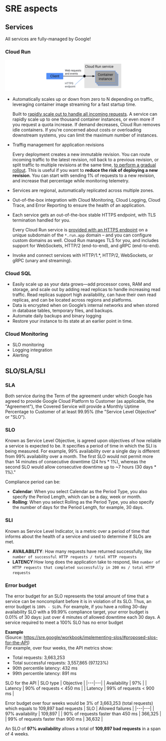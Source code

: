 
# SRE aspects

## Services
All services are fully-managed by Google!

### Cloud Run
![](img/cloud-run-service.svg)
- Automatically scales up or down from zero to N depending on traffic, leveraging container image streaming for a fast startup time.

    Built to [rapidly scale out to handle all incoming requests](https://cloud.google.com/run/docs/about-instance-autoscaling). A service can rapidly scale up to one thousand container instances, or even more if you request a quota increase. If demand decreases, Cloud Run removes idle containers. If you're concerned about costs or overloading downstream systems, you can limit the maximum number of instances.
- Traffig management for application revisions

    Every deployment creates a new immutable revision. You can route incoming traffic to the latest revision, roll back to a previous revision, or split traffic to multiple revisions at the same time, [to perform a gradual rollout](https://cloud.google.com/run/docs/rollouts-rollbacks-traffic-migration). This is useful if you want to **reduce the risk of deploying a new revision**. You can start with sending 1% of requests to a new revision, and increase that percentage while monitoring telemetry.
- Services are regional, automatically replicated across multiple zones.
- Out-of-the-box integration with Cloud Monitoring, Cloud Logging, Cloud Trace, and Error Reporting to ensure the health of an application.
- Each service gets an out-of-the-box stable HTTPS endpoint, with TLS termination handled for you.

    Every Cloud Run service is [provided with an HTTPS endpoint](https://cloud.google.com/run/docs/triggering/https-request) on a unique subdomain of the `*.run.app` domain – and you can configure custom domains as well. Cloud Run manages TLS for you, and includes support for WebSockets, HTTP/2 (end-to-end), and gRPC (end-to-end).
- Invoke and connect services with HTTP/1.*, HTTP/2, WebSockets, or gRPC (unary and streaming).

### Cloud SQL
- Easily scale up as your data grows—add processor cores, RAM and storage, and scale out by adding read replicas to handle increasing read traffic. Read replicas support high availability, can have their own read replicas, and can be located across regions and platforms.
- Data is encrypted when on Google’s internal networks and when stored in database tables, temporary files, and backups.
- Automate daily backups and binary logging
- Restore your instance to its state at an earlier point in time.

### Cloud Monitoring
- SLO monitoring
- Logging integration
- Alerting

## SLO/SLA/SLI

### SLA
Both service during the Term of the agreement under which Google has agreed to provide Google Cloud Platform to Customer (as applicable, the "Agreement"), the Covered Service will provide a Monthly Uptime Percentage to Customer of at least 99.95% (the "Service Level Objective" or "SLO"). 

### SLO
Known as Service Level Objective, is agreed upon objectives of how reliable a service is expected to be. It specifies a period of time in which the SLI is being measured. For example, 99% availability over a single day is different from 99% availability over a month. The first SLO would not permit more than 14 minutes of consecutive downtime (24 hrs * 1%), whereas the second SLO would allow consecutive downtime up to ~7 hours (30 days * 1%)."

Compliance period can be:
- **Calendar**: When you select Calendar as the Period Type, you also specify the Period Length, which can be a day, week or month. 
- **Rolling**: When you select Rolling as the Period Type, you also specify the number of days for the Period Length, for example, 30 days.

### SLI
Known as Service Level Indicator, is a metric over a period of time that informs about the health of a service and used to determine if SLOs are met.

- **AVAILABILITY**: How many requests have returned successfully, like `number of successful HTTP requests / total HTTP requests`
- **LATENCY**:How long does the application take to respond, like `number of HTTP requests that completed successfully in 200 ms / total HTTP requests`

### Error budget
The error budget for an SLO represents the total amount of time that a service can be noncompliant before it is in violation of its SLO. Thus, an error budget is `100% - SLO%`. For example, if you have a rolling 30-day availability SLO with a 99.99% compliance target, your error budget is 0.01% of 30 days: just over 4 minutes of allowed downtime each 30 days. A service required to meet a 100% SLO has no error budget

__Example__  
(Source: https://sre.google/workbook/implementing-slos/#proposed-slos-for-the-API)  
For example, over four weeks, the API metrics show:
- Total requests: 3,663,253
- Total successful requests: 3,557,865 (97.123%)
- 90th percentile latency: 432 ms
- 99th percentile latency: 891 ms

SLO for the API
| SLO type  | Objective  |
|---|---|
| Availability  | 97%  |
| Latency  | 90% of requests < 450 ms  |
| Latency  | 99% of requests < 900 ms |

Error budget over four weeks would be 3% of 3,663,253 (total requests) which equals to 109,897 bad requests
| SLO  | Allowed failures  |
|---|---|
| 97% availability  | 109,897  |
| 90% of requests faster than 450 ms  | 366,325  |
| 99% of requests faster than 900 ms  | 36,632 |

An SLO of **97% availability** allows a total of **109,897 bad requests** in a span of 4 weeks. 
